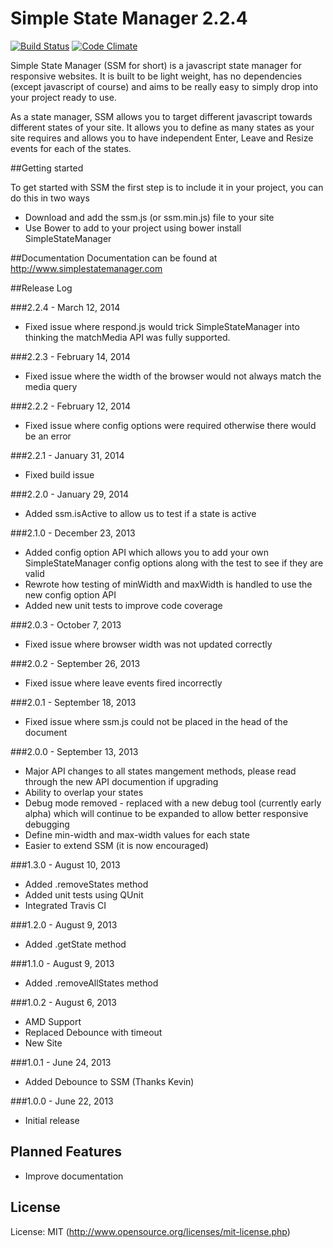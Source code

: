 # Simple State Manager 2.2.4

[![Build Status](https://travis-ci.org/SimpleStateManager/SimpleStateManager.png?branch=master)](https://travis-ci.org/SimpleStateManager/SimpleStateManager) [![Code Climate](https://codeclimate.com/github/SimpleStateManager/SimpleStateManager.png)](https://codeclimate.com/github/SimpleStateManager/SimpleStateManager)

Simple State Manager (SSM for short) is a javascript state manager for responsive websites. It is built to be light weight, has no dependencies (except javascript of course) and aims to be really easy to simply drop into your project ready to use.

As a state manager, SSM allows you to target different javascript towards different states of your site. It allows you to define as many states as your site requires and allows you to have independent Enter, Leave and Resize events for each of the states.

##Getting started

To get started with SSM the first step is to include it in your project, you can do this in two ways

* Download and add the ssm.js (or ssm.min.js) file to your site
* Use Bower to add to your project using bower install SimpleStateManager

##Documentation
Documentation can be found at http://www.simplestatemanager.com

##Release Log

###2.2.4 - March 12, 2014
* Fixed issue where respond.js would trick SimpleStateManager into thinking the matchMedia API was fully supported.

###2.2.3 - February 14, 2014
* Fixed issue where the width of the browser would not always match the media query

###2.2.2 - February 12, 2014
* Fixed issue where config options were required otherwise there would be an error

###2.2.1 - January 31, 2014
* Fixed build issue

###2.2.0 - January 29, 2014
* Added ssm.isActive to allow us to test if a state is active

###2.1.0 - December 23, 2013
* Added config option API which allows you to add your own SimpleStateManager config options along with the test to see if they are valid
* Rewrote how testing of minWidth and maxWidth is handled to use the new config option API
* Added new unit tests to improve code coverage

###2.0.3 - October 7, 2013
* Fixed issue where browser width was not updated correctly

###2.0.2 - September 26, 2013
* Fixed issue where leave events fired incorrectly

###2.0.1 - September 18, 2013
* Fixed issue where ssm.js could not be placed in the head of the document

###2.0.0 - September 13, 2013
* Major API changes to all states mangement methods, please read through the new API documention if upgrading
* Ability to overlap your states
* Debug mode removed - replaced with a new debug tool (currently early alpha) which will continue to be expanded to allow better responsive debugging
* Define min-width and max-width values for each state
* Easier to extend SSM (it is now encouraged)

###1.3.0 - August 10, 2013
* Added .removeStates method
* Added unit tests using QUnit
* Integrated Travis CI

###1.2.0 - August 9, 2013
* Added .getState method

###1.1.0 - August 9, 2013
* Added .removeAllStates method

###1.0.2 - August 6, 2013
* AMD Support
* Replaced Debounce with timeout
* New Site

###1.0.1 - June 24, 2013
* Added Debounce to SSM (Thanks Kevin)

###1.0.0 - June 22, 2013
* Initial release

## Planned Features

* Improve documentation

## License

License: MIT (http://www.opensource.org/licenses/mit-license.php)
